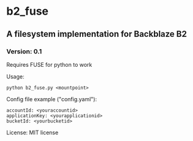 # b2_fuse 

## A filesystem implementation for Backblaze B2
 
### Version: 0.1

Requires FUSE for python to work

Usage:

```
python b2_fuse.py <mountpoint>
```

Config file example ("config.yaml"):

```
accountId: <youraccountid>
applicationKey: <yourapplicationid>
bucketId: <yourbucketid>
```

License: MIT license
